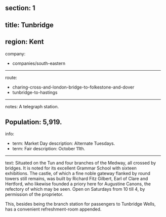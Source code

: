 section: 1
----
title: Tunbridge
----
region: Kent
----
company:
- companies/south-eastern
----
route:
- charing-cross-and-london-bridge-to-folkestone-and-dover
- tunbridge-to-hastings
----
notes: A telegraph station.

Population: 5,919.
----
info:
- term: Market Day
  description: Alternate Tuesdays.
- term: Fair
  description: October 11th.
----
text: Situated on the Tun and four branches of the Medway, all crossed by bridges. It is noted for its excellent Grammar School with sixteen exhibitions. The castle, of which a fine noble gateway flanked by round towers still remains, was built by Richard Fitz Gilbert, Earl of Clare and Hertford, who likewise founded a priory here for Augustine Canons, the refectory of which may be seen. Open on Saturdays from 10 till 4, by permission of the proprietor.

This, besides being the branch station for passengers to Tunbridge Wells, has a convenient refreshment-room appended.
